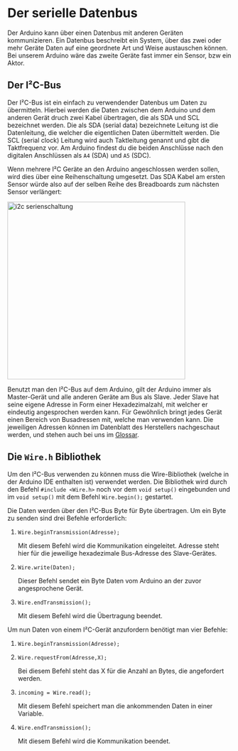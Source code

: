 # Der serielle Datenbus

Der Arduino kann über einen Datenbus mit anderen Geräten kommunizieren. Ein Datenbus beschreibt ein System, über das zwei oder mehr Geräte Daten auf eine geordnete Art und Weise austauschen können. Bei unserem Arduino wäre das zweite Geräte fast immer ein Sensor, bzw ein Aktor.

## Der I²C-Bus

Der I²C-Bus ist ein einfach zu verwendender Datenbus um Daten zu übermitteln.
Hierbei werden die Daten zwischen dem Arduino und dem anderen Gerät druch zwei Kabel übertragen, die als SDA und SCL bezeichnet werden.
Die als SDA (serial data) bezeichnete Leitung ist die Datenleitung, die welcher die eigentlichen Daten übermittelt werden.
Die SCL (serial clock) Leitung wird auch Taktleitung genannt und gibt die Taktfrequenz vor.
Am Arduino findest du die beiden Anschlüsse nach den digitalen Anschlüssen als `A4` (SDA) und `A5` (SDC).

Wenn mehrere I²C Geräte an den Arduino angeschlossen werden sollen, wird dies über eine Reihenschaltung umgesetzt.
Das SDA Kabel am ersten Sensor würde also auf der selben Reihe des Breadboards zum nächsten Sensor verlängert:

<img src="https://raw.githubusercontent.com/sensebox/resources/master/images/edu/i2c_serienschaltung.png" alt="i2c serienschaltung" align="center" width="400px"/>

Benutzt man den I²C-Bus auf dem Arduino, gilt der Arduino immer als Master-Gerät und alle anderen Geräte am Bus als Slave.
Jeder Slave hat seine eigene Adresse in Form einer Hexadezimalzahl, mit welcher er eindeutig angesprochen werden kann.
Für Gewöhnlich bringt jedes Gerät einen Bereich von Busadressen mit, welche man verwenden kann. Die jeweiligen Adressen können im Datenblatt des Herstellers nachgeschaut werden, und stehen auch bei uns im [Glossar](GLOSSARY.md).

## Die `Wire.h` Bibliothek

Um den I²C-Bus verwenden zu können muss die Wire-Bibliothek (welche in der Arduino IDE enthalten ist) verwendet werden.
Die Bibliothek wird durch den Befehl `#include <Wire.h>` noch vor dem `void setup()` eingebunden und im `void setup()` mit dem Befehl `Wire.begin();` gestartet.

Die Daten werden über den I²C-Bus Byte für Byte übertragen. Um ein Byte zu senden sind drei Befehle erforderlich:

1. `Wire.beginTransmission(Adresse);`

    Mit diesem Befehl wird die Kommunikation eingeleitet. Adresse steht hier für die jeweilige hexadezimale Bus-Adresse des Slave-Gerätes.

2. `Wire.write(Daten);`

    Dieser Befehl sendet ein Byte Daten vom Arduino an der zuvor angesprochene Gerät.

3. `Wire.endTransmission();`

    Mit diesem Befehl wird die Übertragung beendet.

Um nun Daten von einem I²C-Gerät anzufordern benötigt man vier Befehle:

1. `Wire.beginTransmission(Adresse);`

2. `Wire.requestFrom(Adresse,X);`

    Bei diesem Befehl steht das X für die Anzahl an Bytes, die angefordert werden.

3. `incoming = Wire.read();`

    Mit diesem Befehl speichert man die ankommenden Daten in einer Variable.

4. `Wire.endTransmission();`

    Mit diesem Befehl wird die Kommunikation beendet.
